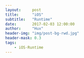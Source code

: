 ```yaml
---
layout:     post
title:      "iOS"
subtitle:   "Runtime"
date:       2017-02-03 12:00:00
author:     "Hux"
header-img: "img/post-bg-rwd.jpg"
header-mask: 0.3
tags:
    - iOS-Runtime
---
```


